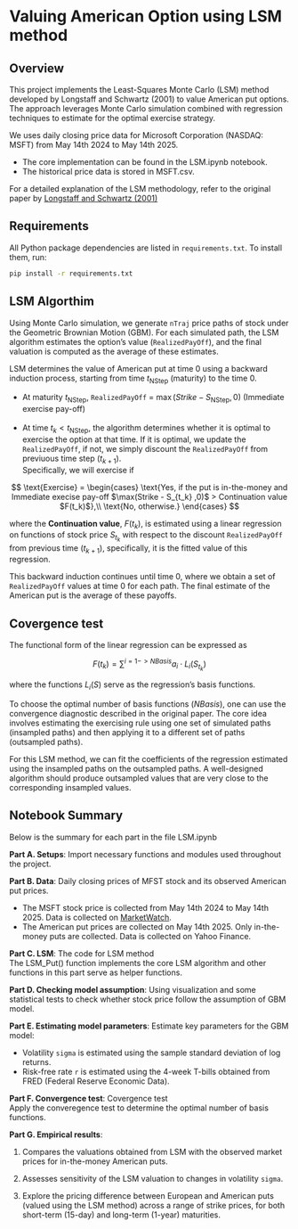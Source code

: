 # Valuing American Option using LSM method

## Overview
This project implements the Least-Squares Monte Carlo (LSM) method developed by Longstaff and Schwartz (2001) to value American put options. The approach leverages Monte Carlo simulation combined with regression techniques to estimate for the optimal exercise strategy.

We uses daily closing price data for Microsoft Corporation (NASDAQ: MSFT) from May 14th 2024 to May 14th 2025.
- The core implementation can be found in the LSM.ipynb notebook.
- The historical price data is stored in MSFT.csv.

For a detailed explanation of the LSM methodology, refer to the original paper by [Longstaff and Schwartz (2001)](https://www.bing.com/ck/a?!&&p=1d4050da31f5a12d1c027a4b687fdee45f2918c6b2ef22d6747ac59175fa0a21JmltdHM9MTc0ODA0NDgwMA&ptn=3&ver=2&hsh=4&fclid=1822aef0-1d75-6a9b-2f67-bdb71c136b36&psq=longstaff+schwartz+LSM+2001+financial+review&u=a1aHR0cHM6Ly9wZW9wbGUubWF0aC5ldGh6LmNoLyU3RWhqZnVycmVyL3RlYWNoaW5nL0xvbmdzdGFmZlNjaHdhcnR6QW1lcmljYW5PcHRpb25zTGVhc3RTcXVhcmVNb250ZUNhcmxvLnBkZg&ntb=1)

## Requirements

All Python package dependencies are listed in `requirements.txt`. To install them, run:

```bash
pip install -r requirements.txt
```

## LSM Algorthim 

Using Monte Carlo simulation, we generate ``nTraj`` price paths of stock under the Geometric Brownian Motion (GBM). For each simulated path, the LSM algorithm estimates the option’s value (``RealizedPayOff``), and the final valuation is computed as the average of these estimates.

LSM determines the value of American put at time 0 using a backward induction process, starting from time $t_\text{NStep}$ (maturity) to the time 0. <br>
- At maturity $t_\text{NStep}$, ``RealizedPayOff`` = $\max(Strike - S_\text{NStep}, 0)$ (Immediate exercise pay-off) <br> <br>
- At time $t_k < t_\text{NStep}$, the algorithm determines whether it is optimal to exercise the option at that time. If it is optimal, we update the ``RealizedPayOff``, if not, we simply discount the ``RealizedPayOff`` from previuous time step ($t_{k+1}$). <br>
Specifically, we will exercise if

$$
\text{Exercise} =
\begin{cases}
\text{Yes, if the put is in-the-money and Immediate execise pay-off $\max(Strike - S_{t_k} ,0)$ > Continuation value $F(t_k)$},\\
\text{No, otherwise.}
\end{cases}
$$

where the __Continuation value__, $F(t_k)$, is estimated using a linear regression on functions of stock price $S_{t_k}$ with respect to the discount ``RealizedPayOff`` from previous time ($t_{k+1}$), specifically, it is the fitted value of this regression.

This backward induction continues until time 0, where we obtain a set of ``RealizedPayOff`` values at time 0 for each path. The final estimate of the American put is the average of these payoffs.

## Covergence test
The functional form of the linear regression can be expressed as

$$
F(t_k) = \sum^{i = 1-> NBasis} a_i \cdot L_i(S_{t_k})
$$

where the functions $L_i(S)$ serve as the regression’s basis functions. 

To choose the optimal number of basis functions ($NBasis$), one can use the convergence diagnostic described in the original paper. The core idea involves estimating the exercising rule using one set of simulated paths (insampled paths) and then applying it to a different set of paths (outsampled paths). 

For this LSM method, we can fit the coefficients of the regression estimated using the insampled paths on the outsampled paths. A well-designed algorithm should produce outsampled values that are very close to the corresponding insampled values.


## Notebook Summary
Below is the summary for each part in the file LSM.ipynb

**Part A. Setups**: Import necessary functions and modules used throughout the project.

**Part B. Data**: Daily closing prices of MFST stock and its observed American put prices.
- The MSFT stock price is collected from May 14th 2024 to May 14th 2025. Data is collected on [MarketWatch](https://www.marketwatch.com/investing/stock/MSFT/download-data?startDate=5/14/2024&endDate=5/14/2025).
- The American put prices are collected on May 14th 2025. Only in-the-money puts are collected. Data is collected on Yahoo Finance.

**Part C. LSM**: The code for LSM method <br>
  The LSM_Put() function implements the core LSM algorithm and other functions in this part serve as helper functions.

**Part D. Checking model assumption**: Using visualization and some statistical tests to check whether stock price follow the assumption of GBM model.

**Part E. Estimating model parameters**: Estimate key parameters for the GBM model: <br>
- Volatility ``sigma`` is estimated using the sample standard deviation of log returns. <br>
- Risk-free rate ``r`` is estimated using the 4-week T-bills obtained from FRED (Federal Reserve Economic Data).

**Part F. Convergence test**: Covergence test <br>
Apply the converegence test to determine the optimal number of basis functions.

**Part G. Empirical results**: <br>
1. Compares the valuations obtained from LSM with the observed market prices for in-the-money American puts. <br>

2. Assesses sensitivity of the LSM valuation to changes in volatility ``sigma``.

3. Explore the pricing difference between European and American puts (valued using the LSM method) across a range of strike prices, for both short-term (15-day) and long-term (1-year) maturities.


